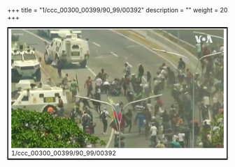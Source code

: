 +++
title = "1/ccc_00300_00399/90_99/00392"
description = ""
weight = 20
+++

<table style="border:2px solid black;max-width:800px;max-height:800px;" 
><tr><td>
<img class="center-fit-jpg"
src="/jpg_/aaa_20190430_NxaOmWaI8sI_00391.jpg">
1/ccc_00300_00399/90_99/00392
</img></td></tr></table>
